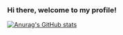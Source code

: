 ### Hi there, welcome to my profile!

[![Anurag's GitHub stats](https://github-readme-stats.vercel.app/api?username=XxTroiaxX)](https://github.com/anuraghazra/github-readme-stats)

